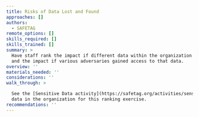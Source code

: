 ```yaml
---
title: Risks of Data Lost and Found
approaches: []
authors:
  - SAFETAG
remote_options: []
skills_required: []
skills_trained: []
summary: >
  Have staff rank the impact if different data within the organization was lost,
  and the impact if various adversaries gained access to that data.
overview: ''
materials_needed: ''
considerations: ''
walk_through: >

  See the [Sensitive Data activity](https://safetag.org/activities/sensitive_data) for an interactive way to gather the types of
  data in the organization for this ranking exercise.
recommendations: ''
---
```


